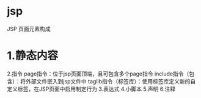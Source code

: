 # jsp
JSP 页面元素构成
<h1>1.静态内容</h1>
2.指令
      page指令：位于jsp页面顶端，且可包含多个page指令
      include指令（包含）：将外部文件嵌入到jsp文件中
      taglib指令（标签库）：使用标签库定义新的自定义标签，在JSP页面中启用制定行为
   3.表达式
   4.小脚本
   5.声明
   6.注释
